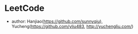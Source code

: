 LeetCode
========

* author: Hanjiao(https://github.com/sunnyqiu), Yucheng(https://github.com/yliu483, http://yuchengliu.com/)
